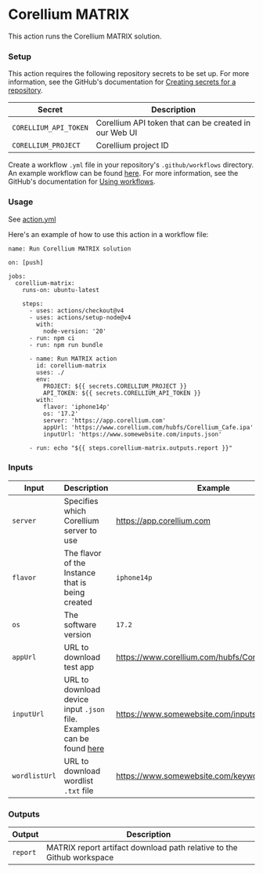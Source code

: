 # Corellium MATRIX

This action runs the Corellium MATRIX solution.

### Setup

This action requires the following repository secrets to be set up. For more information, see the GitHub's documentation for [Creating secrets for a repository](https://docs.github.com/en/actions/security-guides/using-secrets-in-github-actions#creating-secrets-for-a-repository).

| Secret | Description |
| ------ | ------ |
| `CORELLIUM_API_TOKEN` | Corellium API token that can be created in our Web UI |
| `CORELLIUM_PROJECT` | Corellium project ID |

Create a workflow `.yml` file in your repository's `.github/workflows` directory. An example workflow can be found [here](#usage). For more information, see the GitHub's documentation for [Using workflows](https://docs.github.com/en/actions/using-workflows#creating-a-workflow-file).

### Usage

See [action.yml](https://github.com/corellium/matrix/blob/master/action.yml)

Here's an example of how to use this action in a workflow file:

```
name: Run Corellium MATRIX solution

on: [push]

jobs:
  corellium-matrix:
    runs-on: ubuntu-latest

    steps:
      - uses: actions/checkout@v4
      - uses: actions/setup-node@v4
        with:
          node-version: '20'
      - run: npm ci
      - run: npm run bundle

      - name: Run MATRIX action
        id: corellium-matrix
        uses: ./
        env:
          PROJECT: ${{ secrets.CORELLIUM_PROJECT }}
          API_TOKEN: ${{ secrets.CORELLIUM_API_TOKEN }}
        with:
          flavor: 'iphone14p'
          os: '17.2'
          server: 'https://app.corellium.com'
          appUrl: 'https://www.corellium.com/hubfs/Corellium_Cafe.ipa'
          inputUrl: 'https://www.somewebsite.com/inputs.json'

      - run: echo "${{ steps.corellium-matrix.outputs.report }}"

```

### Inputs

| Input | Description | Example | Required | Default |
| ------ | ------ | ------ | ------ | ------ |
| `server` | Specifies which Corellium server to use | <https://app.corellium.com> | false | <https://app.corellium.com> |
| `flavor` | The flavor of the Instance that is being created | `iphone14p` | true | n/a |
| `os` | The software version | `17.2` | true | n/a |
| `appUrl` | URL to download test app | <https://www.corellium.com/hubfs/Corellium_Cafe.ipa> | true | n/a |
| `inputUrl` | URL to download device input `.json` file. Examples can be found [here](https://app.corellium.com/api/docs#post-/v1/instances/-instanceId-/input) | <https://www.somewebsite.com/inputs.json> | true | n/a |
| `wordlistUrl` | URL to download wordlist `.txt` file | <https://www.somewebsite.com/keywords.txt> | false | n/a |

### Outputs

| Output | Description |
| ------ | ------ |
| `report` | MATRIX report artifact download path relative to the Github workspace |
